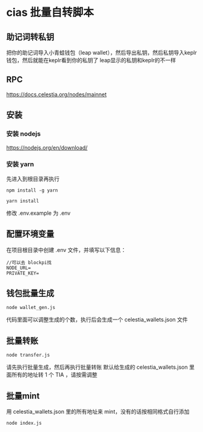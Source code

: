 # cias 批量自转脚本

## 助记词转私钥
把你的助记词导入小青蛙钱包（leap wallet），然后导出私钥，然后私钥导入keplr钱包，然后就能在keplr看到你的私钥了
leap显示的私钥和keplr的不一样

## RPC
https://docs.celestia.org/nodes/mainnet

## 安装
### 安装 nodejs

https://nodejs.org/en/download/

### 安装 yarn
先进入到根目录再执行
```
npm install -g yarn
```
```
yarn install
```
修改 .env.example 为 .env

## 配置环境变量
在项目根目录中创建 .env 文件，并填写以下信息：
```
//可以去 blockpi找
NODE_URL=
PRIVATE_KEY=
```

## 钱包批量生成
```
node wallet_gen.js
```

代码里面可以调整生成的个数，执行后会生成一个 celestia_wallets.json 文件

## 批量转账

```
node transfer.js
```
请先执行批量生成，然后再执行批量转账
默认给生成的 celestia_wallets.json 里面所有的地址转 1 个 TIA ，请按需调整

## 批量mint
用 celestia_wallets.json 里的所有地址来 mint，没有的话按相同格式自行添加
```
node index.js
```

